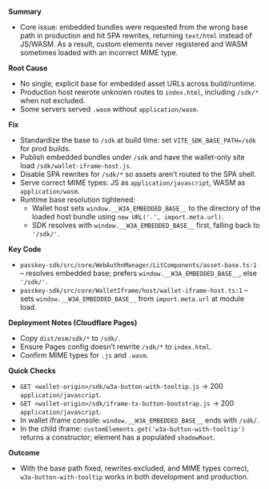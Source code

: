 **Summary**
- Core issue: embedded bundles were requested from the wrong base path in production and hit SPA rewrites, returning `text/html` instead of JS/WASM. As a result, custom elements never registered and WASM sometimes loaded with an incorrect MIME type.

**Root Cause**
- No single, explicit base for embedded asset URLs across build/runtime.
- Production host rewrote unknown routes to `index.html`, including `/sdk/*` when not excluded.
- Some servers served `.wasm` without `application/wasm`.

**Fix**
- Standardize the base to `/sdk` at build time: set `VITE_SDK_BASE_PATH=/sdk` for prod builds.
- Publish embedded bundles under `/sdk` and have the wallet-only site load `/sdk/wallet-iframe-host.js`.
- Disable SPA rewrites for `/sdk/*` so assets aren’t routed to the SPA shell.
- Serve correct MIME types: JS as `application/javascript`, WASM as `application/wasm`.
- Runtime base resolution tightened:
  - Wallet host sets `window.__W3A_EMBEDDED_BASE__` to the directory of the loaded host bundle using `new URL('.', import.meta.url)`.
  - SDK resolves with `window.__W3A_EMBEDDED_BASE__` first, falling back to `'/sdk/'`.

**Key Code**
- `passkey-sdk/src/core/WebAuthnManager/LitComponents/asset-base.ts:1` – resolves embedded base; prefers `window.__W3A_EMBEDDED_BASE__`, else `'/sdk/'`.
- `passkey-sdk/src/core/WalletIframe/host/wallet-iframe-host.ts:1` – sets `window.__W3A_EMBEDDED_BASE__` from `import.meta.url` at module load.

**Deployment Notes (Cloudflare Pages)**
- Copy `dist/esm/sdk/*` to `/sdk/`.
- Ensure Pages config doesn’t rewrite `/sdk/*` to `index.html`.
- Confirm MIME types for `.js` and `.wasm`.

**Quick Checks**
- `GET <wallet-origin>/sdk/w3a-button-with-tooltip.js` → 200 `application/javascript`.
- `GET <wallet-origin>/sdk/iframe-tx-button-bootstrap.js` → 200 `application/javascript`.
- In wallet iframe console: `window.__W3A_EMBEDDED_BASE__` ends with `/sdk/`.
- In the child iframe: `customElements.get('w3a-button-with-tooltip')` returns a constructor; element has a populated `shadowRoot`.

**Outcome**
- With the base path fixed, rewrites excluded, and MIME types correct, `w3a-button-with-tooltip` works in both development and production.
